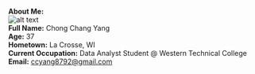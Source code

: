 **About Me:**    
![alt text](https://avatars.githubusercontent.com/u/194128618?s=400&u=e8152c1efbb3906f3d196bc314d408ffbb722b3d&v=4)    
**Full Name:**  Chong Chang Yang    
**Age:**  37    
**Hometown:**  La Crosse, WI    
**Current Occupation:**  Data Analyst Student @ Western Technical College
**Email:**  ccyang8792@gmail.com
